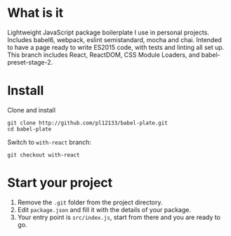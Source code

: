 # What is it

Lightweight JavaScript package boilerplate I use in personal projects. Includes babel6, webpack, eslint semistandard, mocha and chai. Intended to have a page ready to write ES2015 code, with tests and linting all set up. This branch includes React, ReactDOM, CSS Module Loaders, and babel-preset-stage-2.

# Install

Clone and install

    git clone http://github.com/pl12133/babel-plate.git
    cd babel-plate

Switch to `with-react` branch:

    git checkout with-react

# Start your project

1. Remove the `.git` folder from the project directory.
2. Edit `package.json` and fill it with the details of your package.
3. Your entry point is `src/index.js`, start from there and you are ready to go.

